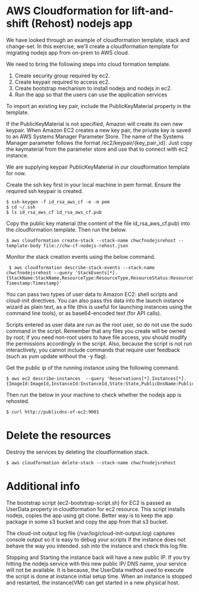 # AWS Cloudformation for lift-and-shift (Rehost) nodejs app 
We have looked through an example of cloudformation template, stack and change-set.  In this exercise, we'll create a cloudformation template for migrating nodejs app from on-prem to AWS cloud.

We need to bring the following steps into cloud formation template.
1. Create security group required by ec2.
2. Create keypair required to access ec2.
3. Create bootstrap mechanism to install nodejs and nodejs in ec2.
4. Run the app so that the users can use the application services

To import an existing key pair, include the PublicKeyMaterial property in the template.

If the PublicKeyMaterial is not specified, Amazon will create its own new keypair. When Amazon EC2 creates a new key pair, the private key is saved to an AWS Systems Manager Parameter Store. The name of the Systems Manager parameter follows the format /ec2/keypair/{key_pair_id}. Just copy the keymaterial from the parameter store and use that to connect with ec2 instance.

We are supplying keypair PublicKeyMaterial in our cloudformation template for now.

Create the ssh key first in your local machine in pem format. Ensure the required ssh keypair is created.
```
$ ssh-keygen -f id_rsa_aws_cf -e -m pem
$ cd ~/.ssh
$ ls id_rsa_aws_cf id_rsa_aws_cf.pub
```

Copy the public key material (the content of the file id_rsa_aws_cf.pub) into the cloudformation template. Then run the below.
```
$ aws cloudformation create-stack --stack-name chwcfnodejsrehost --template-body file://chw-cf-nodejs-rehost.json 

```
Monitor the stack creation events using the below command.
```
 $ aws cloudformation describe-stack-events --stack-name chwcfnodejsrehost --query 'StackEvents[*].{StackName:StackName,ResourceType:ResourceType,ResourceStatus:ResourceStatus, Timestamp:Timestamp}'
```

 You can pass two types of user data to Amazon EC2: shell scripts and cloud-init directives. You can also pass this data into the launch instance wizard as plain text, as a file (this is useful for launching instances using the command line tools), or as base64-encoded text (for API calls).

 Scripts entered as user data are run as the root user, so do not use the sudo command in the script. Remember that any files you create will be owned by root; if you need non-root users to have file access, you should modify the permissions accordingly in the script. Also, because the script is not run interactively, you cannot include commands that require user feedback (such as yum update without the -y flag).

Get the public ip of the running instance using the following command.
 ```
 $ aws ec2 describe-instances  --query 'Reservations[*].Instances[*].{ImageId:ImageId,InstanceId:InstanceId,State:State,PublicDnsName:PublicDnsName}'
 ```

 Then run the below in your machine to check whether the nodejs app is rehosted.
 ```
$ curl http://publicdns-of-ec2:9001
 ```

# Delete the resources
 Destroy the services by deleting the cloudformation stack.
 ```
$ aws cloudformation delete-stack --stack-name chwcfnodejsrehost 
```

# Additional info
The bootstrap script (ec2-bootstrap-script.sh) for EC2 is passed as UserData property in cloudformation for ec2 resource. This script installs nodejs, copies the app using git clone.   Better way is to keep the app package in some s3 bucket and copy the app from that s3 bucket. 

The cloud-init output log file (/var/log/cloud-init-output.log) captures console output so it is easy to debug your scripts if the instance does not behave the way you intended. ssh into the instance and check this log file.

Stopping and Starting the instance back will have a new public IP. If you try hitting the nodejs service with this new public IP/ DNS name, your service will not be available.  It is because, the UserData method used to execute the script is done at instance initial setup time. When an instance is stopped and restarted, the instance(VM) can get started in a new physical host. 
